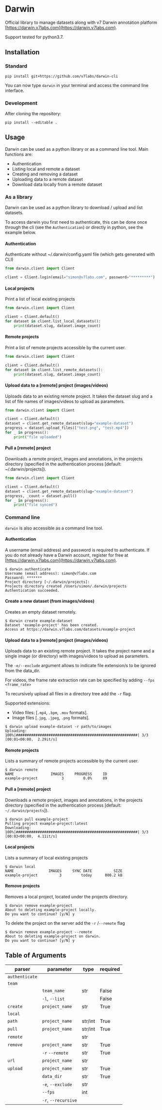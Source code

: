 # Darwin
Official library to manage datasets along with v7 Darwin annotation platform [https://darwin.v7labs.com](https://darwin.v7labs.com).

Support tested for python3.7.

## Installation

### Standard

```
pip install git+https://github.com/v7labs/darwin-cli
```
You can now type `darwin` in your terminal and access the command line interface.

### Development
After cloning the repository:

```
pip install --editable .
```

## Usage

Darwin can be used as a python library or as a command line tool.
Main functions are:

- Authentication
- Listing local and remote a dataset
- Creating and removing a dataset 
- Uploading data to a remote dataset
- Download data locally from a remote dataset

### As a library

Darwin can be used as a python library to download / upload and list datasets.

To access darwin you first need to authenticate, this can be done once through the cli (see the `Authentication`) or directly in python, see the example below.

#### Authentication 
Authenticate without ~/.darwin/config.yaml file (which gets generated with CLI)

```python
from darwin.client import Client

client = Client.login(email="simon@v7labs.com", password="*********")
```

#### Local projects
Print a list of local existing projects

```python
from darwin.client import Client

client = Client.default()
for dataset in client.list_local_datasets():
    print(dataset.slug, dataset.image_count)
```

#### Remote projects
Print a list of remote projects accessible by the current user.

```python
from darwin.client import Client

client = Client.default()
for dataset in client.list_remote_datasets():
    print(dataset.slug, dataset.image_count)
```

#### Upload data to a [remote] project (images/videos)

Uploads data to an existing remote project.
It takes the dataset slug and a list of file names of images/videos to upload as parameters.

```python
from darwin.client import Client

client = Client.default()
dataset = client.get_remote_dataset(slug="example-dataset")
progress = dataset.upload_files(["test.png", "test.mp4"])
for _ in progress():
    print("file uploaded")
```

#### Pull a [remote] project

Downloads a remote project, images and annotations, in the projects directory (specified in the authentication process [default: ~/.darwin/projects]).
```python
from darwin.client import Client

client = Client.default()
dataset = client.get_remote_dataset(slug="example-dataset")
progress, _count = dataset.pull()
for _ in progress():
    print("file synced")
```

### Command line

`darwin` is also accessible as a command line tool.


#### Authentication
A username (email address) and password is required to authenticate. If you do not already have a Darwin account, register for free at [https://darwin.v7labs.com](https://darwin.v7labs.com).
```
$ darwin authenticate
Username (email address): simon@v7labs.com
Password: *******
Project directory [~/.darwin/projects]: 
Projects directory created /Users/simon/.darwin/projects
Authentication succeeded.
```

#### Create a new dataset (from images/videos)
Creates an empty dataset remotely.

```
$ darwin create example-dataset
Dataset 'example-project' has been created.
Access at https://darwin.v7labs.com/datasets/example-project
```

#### Upload data to a [remote] project (images/videos)
Uploads data to an existing remote project. It takes the project name and a single image (or directory) with images/videos to upload as parameters. 

The `-e/--exclude` argument allows to indicate file extension/s to be ignored from the data_dir.

For videos, the frame rate extraction rate can be specified by adding `--fps <frame_rate>`

To recursively upload all files in a directory tree add the `-r` flag.

Supported extensions:
-  Video files: [`.mp4`, `.bpm`, `.mov` formats].
-  Image files [`.jpg`, `.jpeg`, `.png` formats].

```
$ darwin upload example-dataset -r path/to/images
Uploading: 100%|########################################################| 3/3 [00:01<00:00,  2.29it/s]
```

#### Remote projects
Lists a summary of remote projects accessible by the current user.

```
$ darwin remote
NAME                 IMAGES     PROGRESS     ID
example-project           3         0.0%     89
```

#### Pull a [remote] project
Downloads a remote project, images and annotations, in the projects directory (specified in the authentication process [default: `~/.darwin/projects`]).

```
$ darwin pull example-project
Pulling project example-project:latest
Downloading: 100%|########################################################| 3/3 [00:03<00:00,  4.11it/s]
```

#### Local projects
Lists a summary of local existing projects
```
$ darwin local
NAME                IMAGES     SYNC DATE          SIZE
example-project          3         today      800.2 kB
```

#### Remove projects
Removes a local project, located under the projects directory.

```
$ darwin remove example-project
About to deleting example-project locally.
Do you want to continue? [y/N] y
```

To delete the project on the server add the `-r` /`--remote` flag
```
$ darwin remove example-project --remote
About to deleting example-project on darwin.
Do you want to continue? [y/N] y
```

## Table of Arguments

| parser          | parameter                | type               | required  |
| --------------- | ------------------------ | -----------------  | --------- |
| `authenticate`  |                          |                    |           |
| `team`          |                          |                    |           |
|                 | `team_name`              | str                | False     |
|                 | `-l`, `--list`           |                    | False     |
| `create`        | `project_name`           | str                | True      |
| `local`         |                          |                    |           |
| `path`          | `project_name`           | str/int            | True      |
| `pull`          | `project_name`           | str/int            | True      |
| `remote`        |                          | str                |           |
| `remove`        | `project_name`           | str                | True      |
|                 | `-r` `--remote`          | str                | True      |
| `url`           | `project_name`           | str                |           |
| `upload`        | `project_name`           | str                | True      |
|                 | `data_dir`               | str                | True      |
|                 | `-e`, `--exclude`        | str                |           |
|                 | `--fps`                  | int                |           |
|                 | `-r`, `--recursive`      |                    |           |
